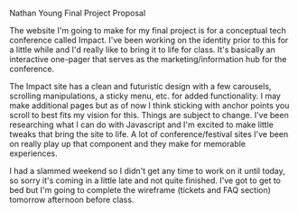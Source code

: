 Nathan Young
Final Project Proposal

The website I'm going to make for my final project is for a conceptual tech conference called Impact. I've been working on the identity prior to this for a little while and I'd really like to bring it to life for class. It's basically an interactive one-pager that serves as the marketing/information hub for the conference.

The Impact site has a clean and futuristic design with a few carousels, scrolling manipulations, a sticky menu, etc. for added functionality. I may make additional pages but as of now I think sticking with anchor points you scroll to best fits my vision for this. Things are subject to change. I've been researching what I can do with Javascript and I'm excited to make little tweaks that bring the site to life. A lot of conference/festival sites I've been on really play up that component and they make for memorable experiences.

I had a slammed weekend so I didn't get any time to work on it until today, so sorry it's coming in a little late and not quite finished. I've got to get to bed but I'm going to complete the wireframe (tickets and FAQ section) tomorrow afternoon before class.